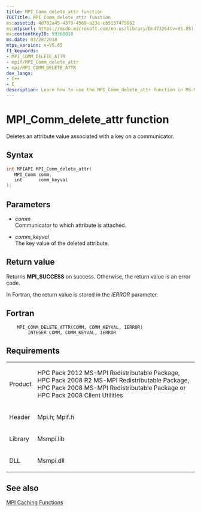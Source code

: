 ```yaml
---
title: MPI_Comm_delete_attr function
TOCTitle: MPI_Comm_delete_attr function
ms:assetid: 4d702a45-4379-4569-a23c-eb5157475962
ms:mtpsurl: https://msdn.microsoft.com/en-us/library/Dn473264(v=VS.85)
ms:contentKeyID: 59360810
ms.date: 03/28/2018
mtps_version: v=VS.85
f1_keywords:
- MPI_COMM_DELETE_ATTR
- mpif/MPI_Comm_delete_attr
- mpi/MPI_COMM_DELETE_ATTR
dev_langs:
- C++
- C
description: Learn how to use the MPI_Comm_delete_attr function in MS-MPI. This guide includes syntax, parameters, return values, and requirements.
---
```


# MPI\_Comm\_delete\_attr function

Deletes an attribute value associated with a key on a  communicator.

## Syntax

``` c++
int MPIAPI MPI_Comm_delete_attr(
   MPI_Comm comm,
   int      comm_keyval
);
```

## Parameters

  - *comm*  
    Communicator to which attribute is attached.

  - *comm\_keyval*  
    The key value of the deleted attribute.

## Return value

Returns **MPI\_SUCCESS** on success. Otherwise, the return value is an error code.

In Fortran, the return value is stored in the *IERROR* parameter.

## Fortran

``` FORTRAN
    MPI_COMM_DELETE_ATTR(COMM, COMM_KEYVAL, IERROR)
        INTEGER COMM, COMM_KEYVAL, IERROR
```

## Requirements

<table>
<colgroup>
<col/>
<col/>
</colgroup>
<tbody>
<tr class="odd">
<td><p>Product</p></td>
<td><p>HPC Pack 2012 MS-MPI Redistributable Package, HPC Pack 2008 R2 MS-MPI Redistributable Package, HPC Pack 2008 MS-MPI Redistributable Package or HPC Pack 2008 Client Utilities</p></td>
</tr>
<tr class="even">
<td><p>Header</p></td>
<td>Mpi.h;
Mpif.h</td>
</tr>
<tr class="odd">
<td><p>Library</p></td>
<td>Msmpi.lib</td>
</tr>
<tr class="even">
<td><p>DLL</p></td>
<td>Msmpi.dll</td>
</tr>
</tbody>
</table>


## See also

[MPI Caching Functions](mpi-caching-functions.md)

